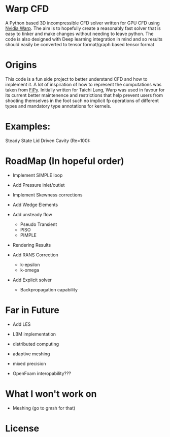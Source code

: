 # Warp CFD

A Python based 3D incompressible CFD solver written for GPU CFD using [Nvidia Warp](https://github.com/NVIDIA/warp). The aim is to hopefully create a reasonably fast solver that is easy to tinker and make changes without needing to leave python. The code is also designed with Deep learning integration in mind and so results should easily be converted to tensor format/graph based tensor format

# Origins
This code is a fun side project to better understand CFD and how to implement it. A lot of inspiration of how to represent the computations was taken from [FiPy](https://www.ctcms.nist.gov/fipy/). Initially written for Taichi Lang, Warp was used in favour for its current better maintenence and restrictions that help prevent users from shooting themselves in the foot such no implicit fp operations of different types and mandatory type annotations for kernels. 

# Examples:

Steady State Lid Driven Cavity (Re=100):



# RoadMap (In hopeful order)
- Implement SIMPLE loop
- Add Pressure inlet/outlet
- Implement Skewness corrections
- Add Wedge Elements

- Add unsteady flow
    - Pseudo Transient
    - PISO
    - PIMPLE

- Rendering Results

- Add RANS Correction
    - k-epsilon
    - k-omega
 
- Add Explicit solver
    - Backpropagation capability

# Far in Future
- Add LES
- LBM implementation
- distributed computing
- adaptive meshing
- mixed precision

- OpenFoam interopability???



# What I won't work on
- Meshing (go to gmsh for that)


# License
